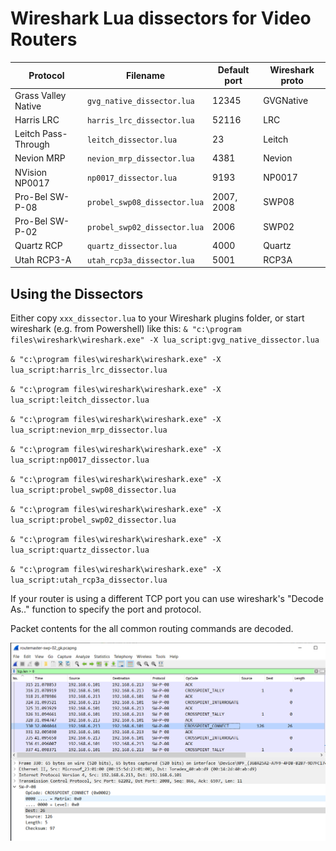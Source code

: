 # Wireshark Lua dissectors for Video Routers

| Protocol            | Filename                     | Default port | Wireshark proto |
| ------------------- | ---------------------------- | ------------ | --------------- |
| Grass Valley Native | `gvg_native_dissector.lua`   | 12345        | GVGNative       |
| Harris LRC          | `harris_lrc_dissector.lua`   | 52116        | LRC             |
| Leitch Pass-Through | `leitch_dissector.lua`       | 23           | Leitch          |
| Nevion MRP          | `nevion_mrp_dissector.lua`   | 4381         | Nevion          |
| NVision NP0017      | `np0017_dissector.lua`       | 9193         | NP0017          |
| Pro-Bel SW-P-08     | `probel_swp08_dissector.lua` | 2007, 2008   | SWP08           |
| Pro-Bel SW-P-02     | `probel_swp02_dissector.lua` | 2006         | SWP02           |
| Quartz RCP          | `quartz_dissector.lua`       | 4000         | Quartz          |
| Utah RCP3-A         | `utah_rcp3a_dissector.lua`   | 5001         | RCP3A           |

## Using the Dissectors

Either copy `xxx_dissector.lua` to your Wireshark plugins folder, or start wireshark (e.g. from Powershell) like this:
`& "c:\program files\wireshark\wireshark.exe" -X lua_script:gvg_native_dissector.lua`

`& "c:\program files\wireshark\wireshark.exe" -X lua_script:harris_lrc_dissector.lua`

`& "c:\program files\wireshark\wireshark.exe" -X lua_script:leitch_dissector.lua`

`& "c:\program files\wireshark\wireshark.exe" -X lua_script:nevion_mrp_dissector.lua`

`& "c:\program files\wireshark\wireshark.exe" -X lua_script:np0017_dissector.lua`

`& "c:\program files\wireshark\wireshark.exe" -X lua_script:probel_swp08_dissector.lua`

`& "c:\program files\wireshark\wireshark.exe" -X lua_script:probel_swp02_dissector.lua`

`& "c:\program files\wireshark\wireshark.exe" -X lua_script:quartz_dissector.lua`

`& "c:\program files\wireshark\wireshark.exe" -X lua_script:utah_rcp3a_dissector.lua`

If your router is using a different TCP port you can use wireshark's "Decode As.." function to specify the port and protocol.

Packet contents for the all common routing commands are decoded.

![Wireshark Screenshot](screenshot.png)
